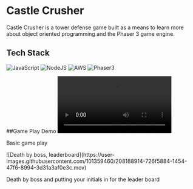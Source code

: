 # Castle Crusher

Castle Crusher is a tower defense game built as a means to learn more about object oriented programming and the Phaser 3 game engine. 

## Tech Stack
![JavaScript](https://img.shields.io/badge/javascript-%23323330.svg?style=for-the-badge&logo=javascript&logoColor=%23F7DF1E)
![NodeJS](https://img.shields.io/badge/node.js-6DA55F?style=for-the-badge&logo=node.js&logoColor=white)
![AWS](https://img.shields.io/badge/AWS-%23FF9900.svg?style=for-the-badge&logo=amazon-aws&logoColor=white)
![Phaser3](https://img.shields.io/badge/PHASER3-%2300ff99.svg?style=for-the-badge&logoColor=green)

##Game Play Demo
![Game play](https://user-images.githubusercontent.com/101359460/208187868-bff50211-4f82-4bc6-8309-a0834f56e6f5.mov)
<p>Basic game play</p>
![Death by boss, leaderboard](https://user-images.githubusercontent.com/101359460/208188914-726f5884-1454-47f6-8994-3d31a3af0e3c.mov)
<p>Death by boss and putting your initials in for the leader board</p>
